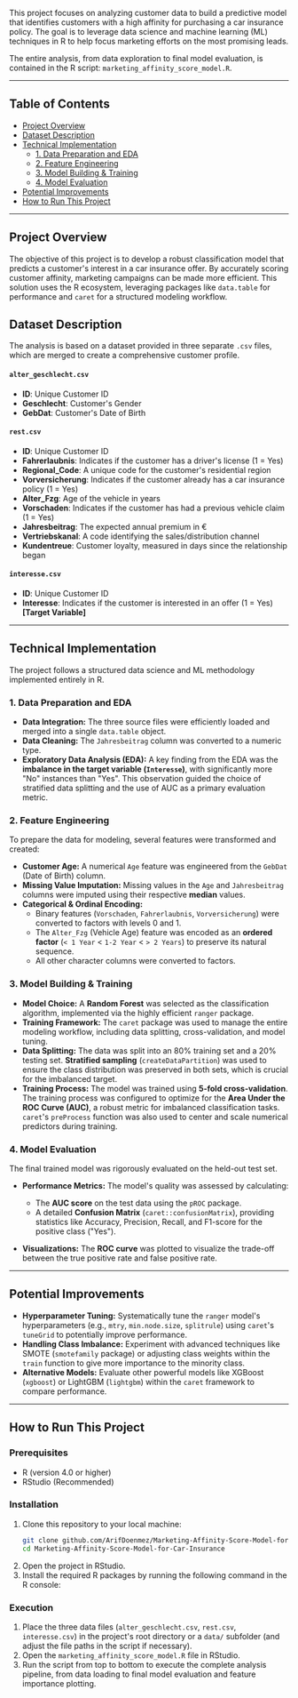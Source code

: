 This project focuses on analyzing customer data to build a predictive model that identifies customers with a high affinity for purchasing a car insurance policy. The goal is to leverage data science and machine learning (ML) techniques in R to help focus marketing efforts on the most promising leads.

The entire analysis, from data exploration to final model evaluation, is contained in the R script: `marketing_affinity_score_model.R`.

---

## Table of Contents
* [Project Overview](#project-overview)
* [Dataset Description](#dataset-description)
* [Technical Implementation](#technical-implementation)
  * [1. Data Preparation and EDA](#1-data-preparation-and-eda)
  * [2. Feature Engineering](#2-feature-engineering)
  * [3. Model Building & Training](#3-model-building--training)
  * [4. Model Evaluation](#4-model-evaluation)
* [Potential Improvements](#potential-improvements)
* [How to Run This Project](#how-to-run-this-project)

---

## Project Overview

The objective of this project is to develop a robust classification model that predicts a customer's interest in a car insurance offer. By accurately scoring customer affinity, marketing campaigns can be made more efficient. This solution uses the R ecosystem, leveraging packages like `data.table` for performance and `caret` for a structured modeling workflow.

## Dataset Description

The analysis is based on a dataset provided in three separate `.csv` files, which are merged to create a comprehensive customer profile.

#### `alter_geschlecht.csv`
-   **ID**: Unique Customer ID
-   **Geschlecht**: Customer's Gender
-   **GebDat**: Customer's Date of Birth

#### `rest.csv`
-   **ID**: Unique Customer ID
-   **Fahrerlaubnis**: Indicates if the customer has a driver's license (1 = Yes)
-   **Regional_Code**: A unique code for the customer's residential region
-   **Vorversicherung**: Indicates if the customer already has a car insurance policy (1 = Yes)
-   **Alter_Fzg**: Age of the vehicle in years
-   **Vorschaden**: Indicates if the customer has had a previous vehicle claim (1 = Yes)
-   **Jahresbeitrag**: The expected annual premium in €
-   **Vertriebskanal**: A code identifying the sales/distribution channel
-   **Kundentreue**: Customer loyalty, measured in days since the relationship began

#### `interesse.csv`
-   **ID**: Unique Customer ID
-   **Interesse**: Indicates if the customer is interested in an offer (1 = Yes) **[Target Variable]**

---

## Technical Implementation

The project follows a structured data science and ML methodology implemented entirely in R.

### 1. Data Preparation and EDA
- **Data Integration:** The three source files were efficiently loaded and merged into a single `data.table` object.
- **Data Cleaning:** The `Jahresbeitrag` column was converted to a numeric type.
- **Exploratory Data Analysis (EDA):** A key finding from the EDA was the **imbalance in the target variable (`Interesse`)**, with significantly more "No" instances than "Yes". This observation guided the choice of stratified data splitting and the use of AUC as a primary evaluation metric.

### 2. Feature Engineering
To prepare the data for modeling, several features were transformed and created:
- **Customer Age:** A numerical `Age` feature was engineered from the `GebDat` (Date of Birth) column.
- **Missing Value Imputation:** Missing values in the `Age` and `Jahresbeitrag` columns were imputed using their respective **median** values.
- **Categorical & Ordinal Encoding:**
  - Binary features (`Vorschaden`, `Fahrerlaubnis`, `Vorversicherung`) were converted to factors with levels 0 and 1.
  - The `Alter_Fzg` (Vehicle Age) feature was encoded as an **ordered factor** (`< 1 Year` < `1-2 Year` < `> 2 Years`) to preserve its natural sequence.
  - All other character columns were converted to factors.

### 3. Model Building & Training
- **Model Choice:** A **Random Forest** was selected as the classification algorithm, implemented via the highly efficient `ranger` package.
- **Training Framework:** The `caret` package was used to manage the entire modeling workflow, including data splitting, cross-validation, and model tuning.
- **Data Splitting:** The data was split into an 80% training set and a 20% testing set. **Stratified sampling** (`createDataPartition`) was used to ensure the class distribution was preserved in both sets, which is crucial for the imbalanced target.
- **Training Process:** The model was trained using **5-fold cross-validation**. The training process was configured to optimize for the **Area Under the ROC Curve (AUC)**, a robust metric for imbalanced classification tasks. `caret`'s `preProcess` function was also used to center and scale numerical predictors during training.

### 4. Model Evaluation
The final trained model was rigorously evaluated on the held-out test set.
- **Performance Metrics:** The model's quality was assessed by calculating:

  - The **AUC score** on the test data using the `pROC` package.
  - A detailed **Confusion Matrix** (`caret::confusionMatrix`), providing statistics like Accuracy, Precision, Recall, and F1-score for the positive class ("Yes").
- **Visualizations:** The **ROC curve** was plotted to visualize the trade-off between the true positive rate and false positive rate.

---

## Potential Improvements

- **Hyperparameter Tuning:** Systematically tune the `ranger` model's hyperparameters (e.g., `mtry`, `min.node.size`, `splitrule`) using `caret`'s `tuneGrid` to potentially improve performance.
- **Handling Class Imbalance:** Experiment with advanced techniques like SMOTE (`smotefamily` package) or adjusting class weights within the `train` function to give more importance to the minority class.
- **Alternative Models:** Evaluate other powerful models like XGBoost (`xgboost`) or LightGBM (`lightgbm`) within the `caret` framework to compare performance.

---

## How to Run This Project

### Prerequisites
- R (version 4.0 or higher)
- RStudio (Recommended)

### Installation
1.  Clone this repository to your local machine:
    ```bash
    git clone github.com/ArifDoenmez/Marketing-Affinity-Score-Model-for-Car-Insurance
    cd Marketing-Affinity-Score-Model-for-Car-Insurance
    ```
2.  Open the project in RStudio.
3.  Install the required R packages by running the following command in the R console:

### Execution
1.  Place the three data files (`alter_geschlecht.csv`, `rest.csv`, `interesse.csv`) in the project's root directory or a `data/` subfolder (and adjust the file paths in the script if necessary).
2.  Open the `marketing_affinity_score_model.R` file in RStudio.
3.  Run the script from top to bottom to execute the complete analysis pipeline, from data loading to final model evaluation and feature importance plotting.
